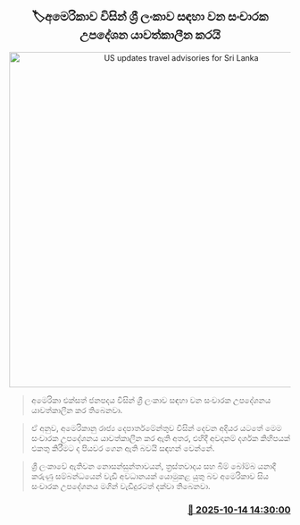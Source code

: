 <p align='center'><b><h2 align='center' title='US updates travel advisories for Sri Lanka'>🏷අමෙරිකාව විසින් ශ්‍රී ලංකාව සඳහා වන සංචාරක උපදේශන යාවත්කාලීන කරයි</h2></b></p>
<p align='center'><img src='https://helakuru.sgp1.cdn.digitaloceanspaces.com/esana/images/lib/usa-flag.jpg' width='600' alt='US updates travel advisories for Sri Lanka'></p>

> අමෙරිකා එක්සත් ජනපදය විසින් ශ්‍රී ලංකාව සඳහා වන සංචාරක උපදේශනය යාවත්කාලීන කර තිබෙනවා.

> ඒ අනුව, අමෙරිකානු රාජ්‍ය දෙපාර්තමේන්තුව විසින් දෙවන අදියර යටතේ මෙම සංචාරක උපදේශනය යාවත්කාලීන කර ඇති අතර, එහිදී අවදානම් දර්ශක කිහිපයක් එකතු කිරීමට ද පියවර ගෙන ඇති බවයි සඳහන් වෙන්නේ.

> ශ්‍රී ලංකාවේ ඇතිවන නොසන්සුන්තාවයන්, ත්‍රස්තවාදය සහ බිම් බෝම්බ යනාදී කරුණු සම්බන්ධයෙන් වැඩි අවධානයක් යොමුකළ යුතු බව අමෙරිකාව සිය සංචාරක උපදේශනය මගින් වැඩිදුරටත් දක්වා තිබෙනවා.



<h3 align='right'><a href='https://www.helakuru.lk/esana/p/114475/'>📅 2025-10-14 14:30:00</a></h3>
